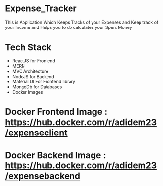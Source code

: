 # Expense_Tracker
This is Application Which Keeps Tracks of your Expenses and Keep track of your Income and Helps you to do calculates your Spent Money 

# Tech Stack 
- ReactJS for Frontend
- MERN
- MVC Architecture
- NodeJS for Backend
- Material UI For Frontend library
- MongoDb for Databases
- Docker Images

# Docker Frontend Image : https://hub.docker.com/r/adidem23/expenseclient

# Docker Backend Image : https://hub.docker.com/r/adidem23/expensebackend
